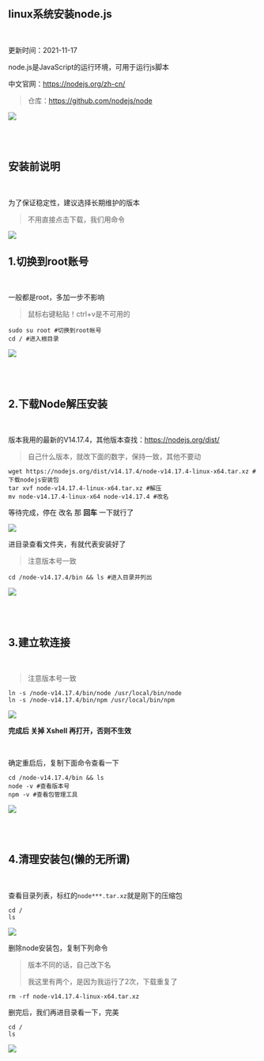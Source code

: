 
## linux系统安装node.js

</br>



更新时间：2021-11-17

node.js是JavaScript的运行环境，可用于运行js脚本



中文官网：https://nodejs.org/zh-cn/

> 仓库：https://github.com/nodejs/node

![](https://ghproxy.com/https://raw.githubusercontent.com/Yiov/notes/main/nodejs/nodejs-01.png)





</br>
</br>



## 安装前说明

</br>

为了保证稳定性，建议选择长期维护的版本

> 不用直接点击下载，我们用命令

![](https://ghproxy.com/https://raw.githubusercontent.com/Yiov/notes/main/nodejs/nodejs-02.png)



## 1.切换到root账号

</br>

一般都是root，多加一步不影响

> 鼠标右键粘贴！ctrl+v是不可用的

```
sudo su root #切换到root帐号
cd / #进入根目录
```

![](https://ghproxy.com/https://raw.githubusercontent.com/Yiov/notes/main/nodejs/nodejs-03.png)



</br>
</br>



## 2.下载Node解压安装

</br>

版本我用的最新的V14.17.4，其他版本查找：https://nodejs.org/dist/

> 自己什么版本，就改下面的数字，保持一致，其他不要动


```
wget https://nodejs.org/dist/v14.17.4/node-v14.17.4-linux-x64.tar.xz #下载nodejs安装包
tar xvf node-v14.17.4-linux-x64.tar.xz #解压
mv node-v14.17.4-linux-x64 node-v14.17.4 #改名
```

等待完成，停在 改名 那 **回车** 一下就行了

![](https://ghproxy.com/https://raw.githubusercontent.com/Yiov/notes/main/nodejs/nodejs-04.png)



进目录查看文件夹，有就代表安装好了

> 注意版本号一致

```
cd /node-v14.17.4/bin && ls #进入目录并列出
```

![](https://ghproxy.com/https://raw.githubusercontent.com/Yiov/notes/main/nodejs/nodejs-04.png)


</br>
</br>



## 3.建立软连接

</br>

> 注意版本号一致

```
ln -s /node-v14.17.4/bin/node /usr/local/bin/node
ln -s /node-v14.17.4/bin/npm /usr/local/bin/npm
```

![](https://ghproxy.com/https://raw.githubusercontent.com/Yiov/notes/main/nodejs/nodejs-05.png)



**完成后 关掉 Xshell 再打开，否则不生效**


</br>



确定重启后，复制下面命令查看一下

```
cd /node-v14.17.4/bin && ls
node -v #查看版本号
npm -v #查看包管理工具
```

![](https://ghproxy.com/https://raw.githubusercontent.com/Yiov/notes/main/nodejs/nodejs-06.png)


</br>
</br>



## 4.清理安装包(懒的无所谓)

</br>

查看目录列表，标红的`node***.tar.xz`就是刚下的压缩包

```
cd /
ls
```

![](https://ghproxy.com/https://raw.githubusercontent.com/Yiov/notes/main/nodejs/nodejs-07.png)


删除node安装包，复制下列命令

> 版本不同的话，自己改下名
> 
> 我这里有两个，是因为我运行了2次，下载重复了

```
rm -rf node-v14.17.4-linux-x64.tar.xz
```


删完后，我们再进目录看一下，完美

```
cd /
ls
```

![](https://ghproxy.com/https://raw.githubusercontent.com/Yiov/notes/main/nodejs/nodejs-07.png)






